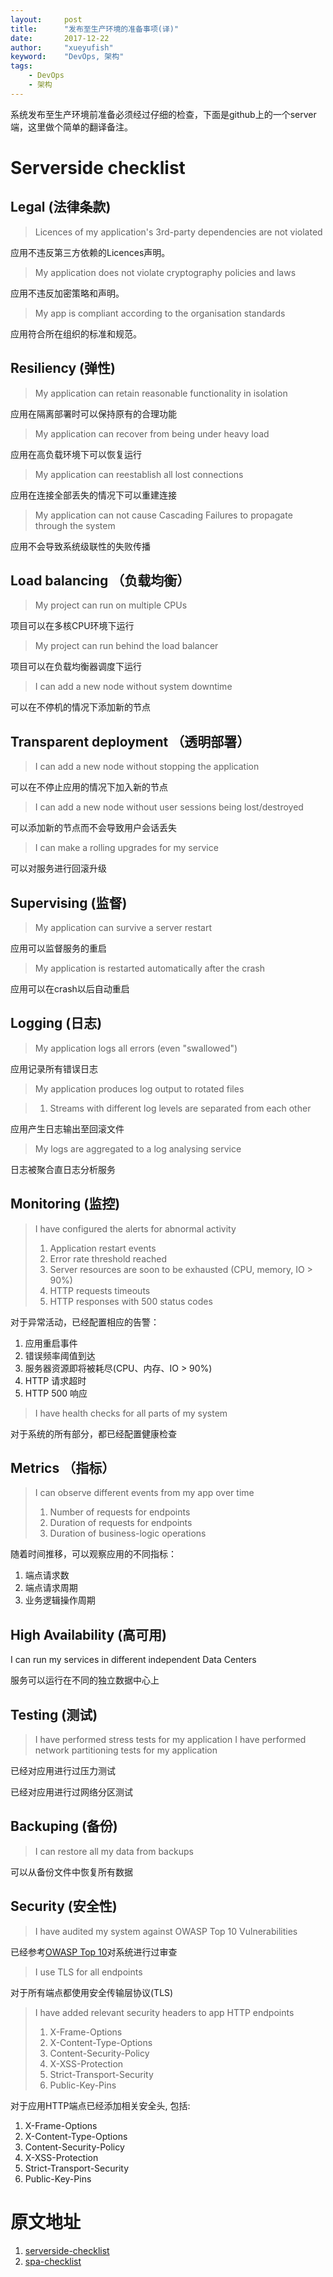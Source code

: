 ```yaml
---
layout:     post
title:      "发布至生产环境的准备事项(译)"
date:       2017-12-22
author:     "xueyufish"
keyword:    "DevOps, 架构"
tags:
    - DevOps
    - 架构
---
```


系统发布至生产环境前准备必须经过仔细的检查，下面是github上的一个server端，这里做个简单的翻译备注。

# Serverside checklist

## Legal (法律条款)

> Licences of my application's 3rd-party dependencies are not violated

应用不违反第三方依赖的Licences声明。

> My application does not violate cryptography policies and laws

应用不违反加密策略和声明。

> My app is compliant according to the organisation standards

应用符合所在组织的标准和规范。

## Resiliency (弹性)

> My application can retain reasonable functionality in isolation

应用在隔离部署时可以保持原有的合理功能

> My application can recover from being under heavy load

应用在高负载环境下可以恢复运行

> My application can reestablish all lost connections

应用在连接全部丢失的情况下可以重建连接

> My application can not cause Cascading Failures to propagate through the system

应用不会导致系统级联性的失败传播

## Load balancing （负载均衡）

> My project can run on multiple CPUs

项目可以在多核CPU环境下运行

> My project can run behind the load balancer

项目可以在负载均衡器调度下运行

> I can add a new node without system downtime

可以在不停机的情况下添加新的节点

## Transparent deployment （透明部署）

> I can add a new node without stopping the application

可以在不停止应用的情况下加入新的节点

> I can add a new node without user sessions being lost/destroyed

可以添加新的节点而不会导致用户会话丢失

> I can make a rolling upgrades for my service

可以对服务进行回滚升级

## Supervising (监督)

> My application can survive a server restart

应用可以监督服务的重启

> My application is restarted automatically after the crash

应用可以在crash以后自动重启

## Logging (日志)

> My application logs all errors (even "swallowed")

应用记录所有错误日志

> My application produces log output to rotated files

> 1. Streams with different log levels are separated from each other

应用产生日志输出至回滚文件

> My logs are aggregated to a log analysing service

日志被聚合直日志分析服务

## Monitoring (监控)

> I have configured the alerts for abnormal activity
> 1. Application restart events
> 2. Error rate threshold reached
> 3. Server resources are soon to be exhausted (CPU, memory, IO > 90%)
> 4. HTTP requests timeouts
> 5. HTTP responses with 500 status codes

对于异常活动，已经配置相应的告警：

1. 应用重启事件
2. 错误频率阈值到达
3. 服务器资源即将被耗尽(CPU、内存、IO > 90%)
4. HTTP 请求超时
5. HTTP 500 响应

> I have health checks for all parts of my system

对于系统的所有部分，都已经配置健康检查

## Metrics （指标）

> I can observe different events from my app over time
> 1. Number of requests for endpoints
> 2. Duration of requests for endpoints
> 3. Duration of business-logic operations

随着时间推移，可以观察应用的不同指标：
1. 端点请求数
2. 端点请求周期
3. 业务逻辑操作周期

## High Availability (高可用)
 I can run my services in different independent Data Centers

 服务可以运行在不同的独立数据中心上

## Testing (测试)
> I have performed stress tests for my application
> I have performed network partitioning tests for my application

已经对应用进行过压力测试

已经对应用进行过网络分区测试

## Backuping (备份)
> I can restore all my data from backups

可以从备份文件中恢复所有数据

## Security (安全性)
> I have audited my system against OWASP Top 10 Vulnerabilities

已经参考[OWASP Top 10](https://www.owasp.org/images/7/72/OWASP_Top_10-2017_%28en%29.pdf.pdf)对系统进行过审查

> I use TLS for all endpoints

对于所有端点都使用安全传输层协议(TLS)

> I have added relevant security headers to app HTTP endpoints
> 1. X-Frame-Options
> 2. X-Content-Type-Options
> 3. Content-Security-Policy
> 4. X-XSS-Protection
> 5. Strict-Transport-Security
> 6. Public-Key-Pins

对于应用HTTP端点已经添加相关安全头, 包括:
 1. X-Frame-Options
 2. X-Content-Type-Options
 3. Content-Security-Policy
 4. X-XSS-Protection
 5. Strict-Transport-Security
 6. Public-Key-Pins

# 原文地址

1. [serverside-checklist](https://github.com/mtdvio/going-to-production/blob/master/serverside-checklist.md)
2. [spa-checklist](https://github.com/mtdvio/going-to-production/blob/master/spa-checklist.md)
